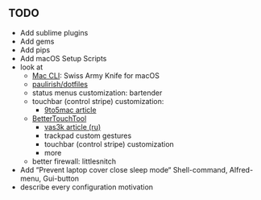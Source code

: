## TODO
* Add sublime plugins
* Add gems
* Add pips
* Add macOS Setup Scripts
* look at 
    * [Mac CLI](https://github.com/rgcr/m-cli): Swiss Army Knife for macOS
    * [paulirish/dotfiles](https://github.com/paulirish/dotfiles)
    * status menus customization: bartender
    * touchbar (control stripe) customization:
        * [9to5mac article](https://9to5mac.com/2017/02/07/how-to-customize-the-macbook-pro-touch-bar/)
    * [BetterTouchTool](https://blog.boastr.net/)
        * [vas3k article (ru)](https://vas3k.ru/blog/touchbar/)
        * trackpad custom gestures
        * touchbar (control stripe) customization
        * more
    * better firewall: littlesnitch
* Add “Prevent laptop cover close sleep mode“ Shell-command, Alfred-menu, Gui-button
* describe every configuration motivation
